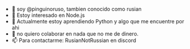 - 👋 soy @pinguinoruso, tambien conocido como rusian
- 👀 Estoy interesado en Node.js
- 🌱 Actualmente estoy aprendiendo Python y algo que me encuentre por ahi
- 💞️ no quiero colaborar en nada que no me de dinero.
- 📫 Para contactarme: RusianNotRussian en discord
